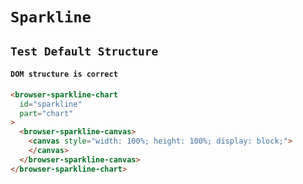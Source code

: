# `Sparkline`

## `Test Default Structure`

####   `DOM structure is correct`

```html
<browser-sparkline-chart
  id="sparkline"
  part="chart"
>
  <browser-sparkline-canvas>
    <canvas style="width: 100%; height: 100%; display: block;">
    </canvas>
  </browser-sparkline-canvas>
</browser-sparkline-chart>

```

